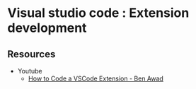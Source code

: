 # Visual studio code : Extension development

## Resources

- Youtube
  - [How to Code a VSCode Extension - Ben Awad](https://www.youtube.com/watch?v=a5DX5pQ9p5M)
